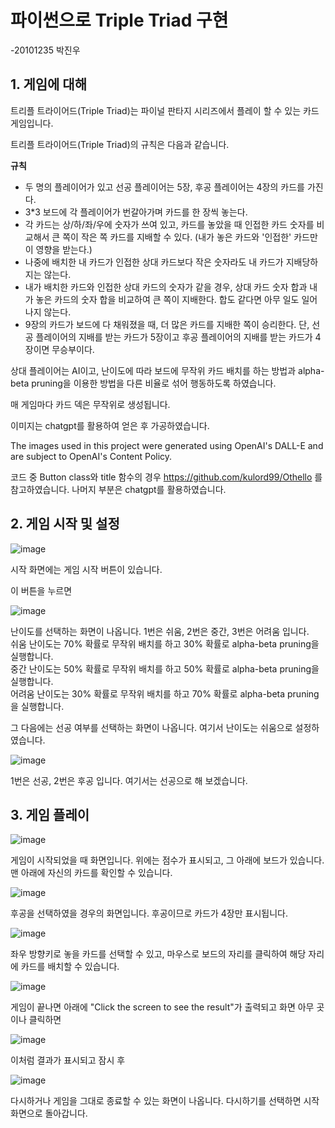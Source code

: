 
# **파이썬으로 Triple Triad 구현**

-20101235 박진우

## 1. 게임에 대해
트리플 트라이어드(Triple Triad)는 파이널 판타지 시리즈에서 플레이 할 수 있는 카드 게임입니다.

트리플 트라이어드(Triple Triad)의 규칙은 다음과 같습니다.

</u>**규칙**</u>

- 두 명의 플레이어가 있고 선공 플레이어는 5장, 후공 플레이어는 4장의 카드를 가진다.
- 3*3 보드에 각 플레이어가 번갈아가며 카드를 한 장씩 놓는다.
- 각 카드는 상/하/좌/우에 숫자가 쓰여 있고, 카드를 놓았을 때 인접한 카드 숫자를 비교해서 큰 쪽이 작은 쪽 카드를 지배할 수 있다. (내가 놓은 카드와 '인접한'  카드만이 영향을 받는다.)
- 나중에 배치한 내 카드가 인접한 상대 카드보다 작은 숫자라도 내 카드가 지배당하지는 않는다.
- 내가 배치한 카드와 인접한 상대 카드의 숫자가 같을 경우, 상대 카드 숫자 합과 내가 놓은 카드의 숫자 합을 비교하여 
큰 쪽이 지배한다. 합도 같다면 아무 일도 일어나지 않는다.
- 9장의 카드가 보드에 다 채워졌을 때, 더 많은 카드를 지배한 쪽이 승리한다. 단, 선공 플레이어의 지배를 받는 카드가 5장이고 후공 플레이어의 지배를 받는 카드가 4장이면 무승부이다.

상대 플레이어는 AI이고, 난이도에 따라 보드에 무작위 카드 배치를 하는 방법과 alpha-beta pruning을 이용한 방법을 다른 비율로 섞어 행동하도록 하였습니다.

매 게임마다 카드 덱은 무작위로 생성됩니다.

이미지는 chatgpt를 활용하여 얻은 후 가공하였습니다.

The images used in this project were generated using OpenAI's DALL-E and are subject to OpenAI's Content Policy.

코드 중 Button class와 title 함수의 경우 https://github.com/kulord99/Othello 를 참고하였습니다.
나머지 부분은 chatgpt를 활용하였습니다.



## 2. 게임 시작 및 설정

![image](https://github.com/jinwooapple/TripleTriad/blob/main/image/markdown/title.png)

시작 화면에는 게임 시작 버튼이 있습니다. 

이 버튼을 누르면

![image](https://github.com/jinwooapple/TripleTriad/blob/main/image/markdown/difficulty.png)

난이도를 선택하는 화면이 나옵니다.
1번은 쉬움, 2번은 중간, 3번은 어려움 입니다.<br>
쉬움 난이도는 70% 확률로 무작위 배치를 하고 30% 확률로 alpha-beta pruning을 실행합니다.<br>
중간 난이도는 50% 확률로 무작위 배치를 하고 50% 확률로 alpha-beta pruning을 실행합니다.<br>
어려움 난이도는 30% 확률로 무작위 배치를 하고 70% 확률로 alpha-beta pruning을 실행합니다.<br>

그 다음에는 선공 여부를 선택하는 화면이 나옵니다. 여기서 난이도는 쉬움으로 설정하였습니다.

![image](https://github.com/jinwooapple/TripleTriad/blob/main/image/markdown/turn.png)

1번은 선공, 2번은 후공 입니다. 여기서는 선공으로 해 보겠습니다.



## 3. 게임 플레이

![image](https://github.com/jinwooapple/TripleTriad/blob/main/image/markdown/play_1.png)

게임이 시작되었을 때 화면입니다. 위에는 점수가 표시되고, 그 아래에 보드가 있습니다.
맨 아래에 자신의 카드를 확인할 수 있습니다.

![image](https://github.com/jinwooapple/TripleTriad/blob/main/image/markdown/play_1-1.png)

후공을 선택하였을 경우의 화면입니다. 후공이므로 카드가 4장만 표시됩니다.

![image](https://github.com/jinwooapple/TripleTriad/blob/main/image/markdown/play_2.png)

좌우 방향키로 놓을 카드를 선택할 수 있고, 마우스로 보드의 자리를 클릭하여 해당 자리에 카드를 배치할 수 있습니다.

![image](https://github.com/jinwooapple/TripleTriad/blob/main/image/markdown/play_3.png)

게임이 끝나면 아래에 "Click the screen to see the result"가 출력되고 화면 아무 곳이나 클릭하면

![image](https://github.com/jinwooapple/TripleTriad/blob/main/image/markdown/result.png)

이처럼 결과가 표시되고 잠시 후

![image](https://github.com/jinwooapple/TripleTriad/blob/main/image/markdown/retry_or_exit.png)

다시하거나 게임을 그대로 종료할 수 있는 화면이 나옵니다.
다시하기를 선택하면 시작 화면으로 돌아갑니다.
